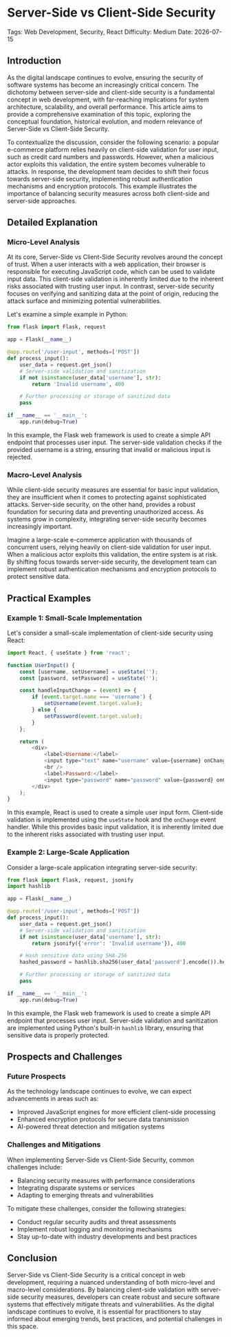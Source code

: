 # Server-Side vs Client-Side Security
Tags: Web Development, Security, React
Difficulty: Medium
Date: 2026-07-15

## Introduction

As the digital landscape continues to evolve, ensuring the security of software systems has become an increasingly critical concern. The dichotomy between server-side and client-side security is a fundamental concept in web development, with far-reaching implications for system architecture, scalability, and overall performance. This article aims to provide a comprehensive examination of this topic, exploring the conceptual foundation, historical evolution, and modern relevance of Server-Side vs Client-Side Security.

To contextualize the discussion, consider the following scenario: a popular e-commerce platform relies heavily on client-side validation for user input, such as credit card numbers and passwords. However, when a malicious actor exploits this validation, the entire system becomes vulnerable to attacks. In response, the development team decides to shift their focus towards server-side security, implementing robust authentication mechanisms and encryption protocols. This example illustrates the importance of balancing security measures across both client-side and server-side approaches.

## Detailed Explanation

### Micro-Level Analysis

At its core, Server-Side vs Client-Side Security revolves around the concept of trust. When a user interacts with a web application, their browser is responsible for executing JavaScript code, which can be used to validate input data. This client-side validation is inherently limited due to the inherent risks associated with trusting user input. In contrast, server-side security focuses on verifying and sanitizing data at the point of origin, reducing the attack surface and minimizing potential vulnerabilities.

Let's examine a simple example in Python:
```python
from flask import Flask, request

app = Flask(__name__)

@app.route('/user-input', methods=['POST'])
def process_input():
    user_data = request.get_json()
    # Server-side validation and sanitization
    if not isinstance(user_data['username'], str):
        return 'Invalid username', 400

    # Further processing or storage of sanitized data
    pass

if __name__ == '__main__':
    app.run(debug=True)
```
In this example, the Flask web framework is used to create a simple API endpoint that processes user input. The server-side validation checks if the provided username is a string, ensuring that invalid or malicious input is rejected.

### Macro-Level Analysis

While client-side security measures are essential for basic input validation, they are insufficient when it comes to protecting against sophisticated attacks. Server-side security, on the other hand, provides a robust foundation for securing data and preventing unauthorized access. As systems grow in complexity, integrating server-side security becomes increasingly important.

Imagine a large-scale e-commerce application with thousands of concurrent users, relying heavily on client-side validation for user input. When a malicious actor exploits this validation, the entire system is at risk. By shifting focus towards server-side security, the development team can implement robust authentication mechanisms and encryption protocols to protect sensitive data.

## Practical Examples

### Example 1: Small-Scale Implementation

Let's consider a small-scale implementation of client-side security using React:
```javascript
import React, { useState } from 'react';

function UserInput() {
    const [username, setUsername] = useState('');
    const [password, setPassword] = useState('');

    const handleInputChange = (event) => {
        if (event.target.name === 'username') {
            setUsername(event.target.value);
        } else {
            setPassword(event.target.value);
        }
    };

    return (
        <div>
            <label>Username:</label>
            <input type="text" name="username" value={username} onChange={handleInputChange} />
            <br />
            <label>Password:</label>
            <input type="password" name="password" value={password} onChange={handleInputChange} />
        </div>
    );
}
```
In this example, React is used to create a simple user input form. Client-side validation is implemented using the `useState` hook and the `onChange` event handler. While this provides basic input validation, it is inherently limited due to the inherent risks associated with trusting user input.

### Example 2: Large-Scale Application

Consider a large-scale application integrating server-side security:
```python
from flask import Flask, request, jsonify
import hashlib

app = Flask(__name__)

@app.route('/user-input', methods=['POST'])
def process_input():
    user_data = request.get_json()
    # Server-side validation and sanitization
    if not isinstance(user_data['username'], str):
        return jsonify({'error': 'Invalid username'}), 400

    # Hash sensitive data using SHA-256
    hashed_password = hashlib.sha256(user_data['password'].encode()).hexdigest()

    # Further processing or storage of sanitized data
    pass

if __name__ == '__main__':
    app.run(debug=True)
```
In this example, the Flask web framework is used to create a simple API endpoint that processes user input. Server-side validation and sanitization are implemented using Python's built-in `hashlib` library, ensuring that sensitive data is properly protected.

## Prospects and Challenges

### Future Prospects

As the technology landscape continues to evolve, we can expect advancements in areas such as:

* Improved JavaScript engines for more efficient client-side processing
* Enhanced encryption protocols for secure data transmission
* AI-powered threat detection and mitigation systems

### Challenges and Mitigations

When implementing Server-Side vs Client-Side Security, common challenges include:

* Balancing security measures with performance considerations
* Integrating disparate systems or services
* Adapting to emerging threats and vulnerabilities

To mitigate these challenges, consider the following strategies:

* Conduct regular security audits and threat assessments
* Implement robust logging and monitoring mechanisms
* Stay up-to-date with industry developments and best practices

## Conclusion

Server-Side vs Client-Side Security is a critical concept in web development, requiring a nuanced understanding of both micro-level and macro-level considerations. By balancing client-side validation with server-side security measures, developers can create robust and secure software systems that effectively mitigate threats and vulnerabilities. As the digital landscape continues to evolve, it is essential for practitioners to stay informed about emerging trends, best practices, and potential challenges in this space.